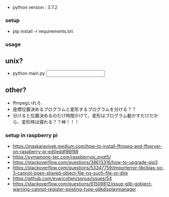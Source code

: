 * python version : 3.7.2

### setup
* pip install -r requirements.txt

### usage
## unix?
* python main.py <input file name> <output file name>

## other?
* ffmpegいれろ
* 座標位置決めるプログラムと変形するプログラムを分ける？？
* 分けると位置決めるのだけ時間かけて、変形はプログラム動かすだけだから、変形時は寝れる？？神！！！

### setup in raspberry pi
* https://maskaravivek.medium.com/how-to-install-ffmpeg-and-ffserver-on-raspberry-pi-ed0eddf86f88
* https://symamone-tec.com/raspberrypi_pyqt5/
* https://stackoverflow.com/questions/38613316/how-to-upgrade-pip3
* https://stackoverflow.com/questions/53347759/importerror-libcblas-so-3-cannot-open-shared-object-file-no-such-file-or-dire
* https://github.com/evancohen/sonus/issues/54
* https://stackoverflow.com/questions/61509812/issue-glib-gobject-warning-cannot-register-existing-type-gdkdisplaymanager
